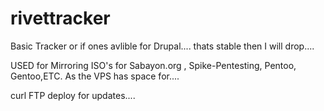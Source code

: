 rivettracker
============

Basic Tracker or if ones avlible for Drupal.... thats stable then I will drop....

 USED for Mirroring ISO's for Sabayon.org , Spike-Pentesting, Pentoo, Gentoo,ETC. 
 As the VPS has space for.... 
 
curl FTP deploy for updates.... 
